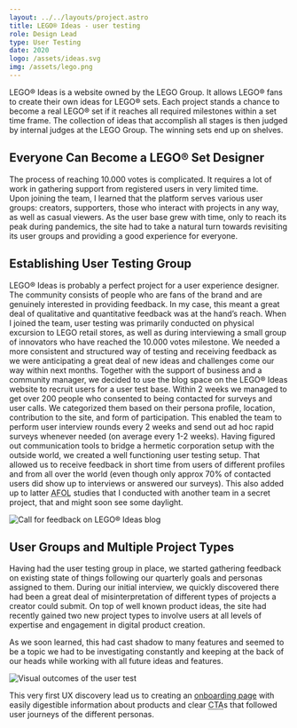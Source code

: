 ```yaml
---
layout: ../../layouts/project.astro
title: LEGO® Ideas - user testing
role: Design Lead
type: User Testing
date: 2020
logo: /assets/ideas.svg
img: /assets/lego.png
---
```


LEGO® Ideas is a website owned by the LEGO Group. It allows LEGO® fans to create
their own ideas for LEGO® sets. Each project stands a chance to become a real
LEGO® set if it reaches all required milestones within a set time frame. The
collection of ideas that accomplish all stages is then judged by internal judges
at the LEGO Group. The winning sets end up on shelves.

## Everyone Can Become a LEGO® Set Designer

The process of reaching 10.000 votes is complicated. It requires a lot of work
in gathering support from registered users in very limited time. 
<br> Upon joining
the team, I learned that the platform serves various user groups: creators,
supporters, those who interact with projects in any way, as well as casual
viewers. As the user base grew with time, only to reach its peak during
pandemics, the site had to take a natural turn towards revisiting its user
groups and providing a good experience for everyone.

## Establishing User Testing Group

LEGO® Ideas is probably a perfect project for a user experience designer. The
community consists of people who are fans of the brand and are genuinely
interested in providing feedback. In my case, this meant a great deal of
qualitative and quantitative feedback was at the hand’s reach. When I joined the
team, user testing was primarily conducted on physical excursion to LEGO retail
stores, as well as during interviewing a small group of innovators who have
reached the 10.000 votes milestone. We needed a more consistent and structured
way of testing and receiving feedback as we were anticipating a great deal of
new ideas and challenges come our way within next months. Together with the
support of business and a community manager, we decided to use the blog space on
the LEGO®  Ideas website to recruit users for a user test base. Within 2 weeks we
managed to get over 200 people who consented to being contacted for surveys and
user calls. We categorized them based on their persona profile, location,
contribution to the site, and form of participation. This enabled the team to
perform user interview rounds every 2 weeks and send out ad hoc rapid surveys
whenever needed (on average every 1-2 weeks). Having figured out communication
tools to bridge a hermetic corporation setup with the outside world, we created a well functioning user testing setup. That
allowed us to receive feedback in short time from users of different profiles
and from all over the world (even though only approx 70% of contacted users did show up to interviews or
answered our surveys). This also added up to latter
<abbr title="Adult Fans Of Lego">AFOL</abbr> studies that I conducted with
another team in a secret project, that and might soon see some daylight.

![Call for feedback on LEGO® Ideas blog](/assets/ideas-feedback.png)

## User Groups and Multiple Project Types

Having had the user testing group in place, we started gathering feedback on
existing state of things following our quarterly goals and personas assigned to
them. During our initial interview, we quickly discovered there had been a great
deal of misinterpretation of different types of projects a creator could submit.
On top of well known product ideas,
the site had recently gained two new project types to involve users at all
levels of expertise and engagement in digital product creation.

As we soon learned, this had cast shadow to many features and seemed to be a
topic we had to be investigating constantly and keeping at the back of our heads
while working with all future ideas and features.

![Visual outcomes of the user test](/assets/ideas-test.jpeg)

This very first UX discovery lead us to creating an [onboarding page](https://ideas.lego.com/howitworks) with easily
digestible information about products and clear
<abbr title="Call To Action">CTA</abbr>s that followed user journeys of the different
personas.
